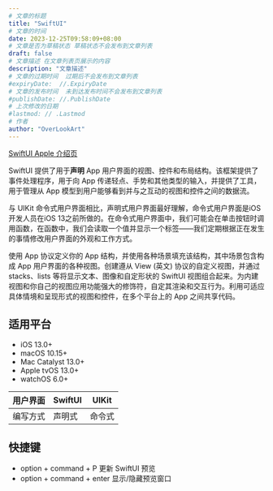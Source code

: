 ```yaml
---
# 文章的标题
title: "SwiftUI"
# 文章的时间
date: 2023-12-25T09:58:09+08:00
# 文章是否为草稿状态 草稿状态不会发布到文章列表
draft: false
# 文章描述 在文章列表页展示的内容
description: "文章描述"
# 文章的过期时间  过期后不会发布到文章列表
#expiryDate:  //.ExpiryDate
# 文章的发布时间  未到达发布时间不会发布到文章列表
#publishDate: //.PublishDate
# 上次修改的日期
#lastmod: // .Lastmod
# 作者
author: "OverLookArt"
---
```


[SwiftUI Apple 介绍页](https://developer.apple.com/cn/xcode/swiftui/)

SwiftUI 提供了用于**声明** App 用户界面的视图、控件和布局结构。该框架提供了事件处理程序，用于向 App 传递轻点、手势和其他类型的输入，并提供了工具，用于管理从 App 模型到用户能够看到并与之互动的视图和控件之间的数据流。

与 UIKit 命令式用户界面相比，声明式用户界面最好理解，命令式用户界面是iOS开发人员在iOS 13之前所做的。在命令式用户界面中，我们可能会在单击按钮时调用函数，在函数中，我们会读取一个值并显示一个标签——我们定期根据正在发生的事情修改用户界面的外观和工作方式。

使用 App 协议定义你的 App 结构，并使用各种场景填充该结构，其中场景包含构成 App 用户界面的各种视图。创建遵从 View (英文) 协议的自定义视图，并通过 stacks、lists 等将显示文本、图像和自定形状的 SwiftUI 视图组合起来。为内建视图和你自己的视图应用功能强大的修饰符，自定其渲染和交互行为。利用可适应具体情境和呈现形式的视图和控件，在多个平台上的 App 之间共享代码。

## 适用平台  

* iOS 13.0+
* macOS 10.15+
* Mac Catalyst 13.0+
* Apple tvOS 13.0+
* watchOS 6.0+  

| 用户界面 | SwiftUI | UIKit |
| --- | --- | --- |
| 编写方式 | 声明式 | 命令式 |

## 快捷键

* option + command + P 更新 SwiftUI 预览
* option + command + enter 显示/隐藏预览窗口
